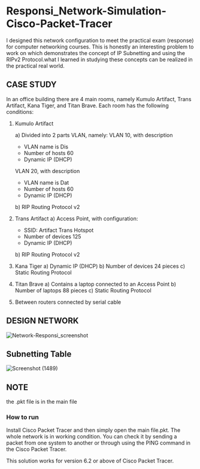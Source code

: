 # Responsi_Network-Simulation-Cisco-Packet-Tracer
I designed this network configuration to meet the practical exam (response) for computer networking courses. This is honestly an interesting problem to work on which demonstrates the concept of IP Subnetting and using the RIPv2 Protocol.what I learned in studying these concepts can be realized in the practical real world.

## CASE STUDY

In an office building there are 4 main rooms, namely Kumulo Artifact, Trans Artifact, Kana Tiger, and Titan Brave. Each room has the following conditions:

1. Kumulo Artifact

    a) Divided into 2 parts VLAN, namely:
     VLAN 10, with description
      - VLAN name is Dis
      - Number of hosts 60
      - Dynamic IP (DHCP)
 
     VLAN 20, with description
      - VLAN name is Dat
      - Number of hosts 60
      - Dynamic IP (DHCP)

    b) RIP Routing Protocol v2

2. Trans Artifact
    a) Access Point, with configuration:
     - SSID: Artifact Trans Hotspot
     - Number of devices 125
     - Dynamic IP (DHCP)

    b) RIP Routing Protocol v2

3. Kana Tiger
  a) Dynamic IP (DHCP)
  b) Number of devices 24 pieces
  c) Static Routing Protocol

4. Titan Brave
  a) Contains a laptop connected to an Access Point
  b) Number of laptops 88 pieces
  c) Static Routing Protocol

5. Between routers connected by serial cable

## DESIGN NETWORK
![Network-Responsi_screenshot](https://user-images.githubusercontent.com/93896646/154805654-d20f69cd-e910-40b2-b662-bd3bddbc5c7a.png)

## Subnetting Table
![Screenshot (1489)](https://user-images.githubusercontent.com/93896646/154806445-b0915f65-dd38-491a-8482-384a2ab6c2c6.png)

## NOTE 
the .pkt file is in the main file
### How to run
Install Cisco Packet Tracer and then simply open the main file.pkt. The whole network is in working condition. You can check it by sending a packet from one system to another or through using the PING command in the Cisco Packet Tracer.

This solution works for version 6.2 or above of Cisco Packet Tracer.

